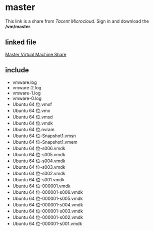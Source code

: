 # master

This link is a share from *Tacent Microcloud*. Sign in and download the **/vm/master**.

## linked file

[Master Virtual Machine Share](https://share.weiyun.com/5sUbqoD)

## include

* vmware.log
* vmware-2.log
* vmware-1.log
* vmware-0.log
* Ubuntu 64 位.vmxf
* Ubuntu 64 位.vmx
* Ubuntu 64 位.vmsd
* Ubuntu 64 位.vmdk
* Ubuntu 64 位.nvram
* Ubuntu 64 位-Snapshot1.vmsn
* Ubuntu 64 位-Snapshot1.vmem
* Ubuntu 64 位-s006.vmdk
* Ubuntu 64 位-s005.vmdk
* Ubuntu 64 位-s004.vmdk
* Ubuntu 64 位-s003.vmdk
* Ubuntu 64 位-s002.vmdk
* Ubuntu 64 位-s001.vmdk
* Ubuntu 64 位-000001.vmdk
* Ubuntu 64 位-000001-s006.vmdk
* Ubuntu 64 位-000001-s005.vmdk
* Ubuntu 64 位-000001-s004.vmdk
* Ubuntu 64 位-000001-s003.vmdk
* Ubuntu 64 位-000001-s002.vmdk
* Ubuntu 64 位-000001-s001.vmdk

